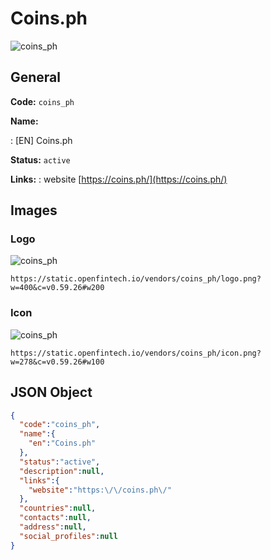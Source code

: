 
# Coins.ph 
![coins_ph](https://static.openfintech.io/vendors/coins_ph/logo.png?w=400&c=v0.59.26#w200)  

## General 
 
**Code:** `coins_ph` 
 
**Name:** 
 
:	[EN] Coins.ph 
 
**Status:** `active` 
 
**Links:** 
: website [https://coins.ph/](https://coins.ph/) 
 

## Images 

### Logo 
 
![coins_ph](https://static.openfintech.io/vendors/coins_ph/logo.png?w=400&c=v0.59.26#w200)  

```
https://static.openfintech.io/vendors/coins_ph/logo.png?w=400&c=v0.59.26#w200
```  

### Icon 
 
![coins_ph](https://static.openfintech.io/vendors/coins_ph/icon.png?w=278&c=v0.59.26#w100)  

```
https://static.openfintech.io/vendors/coins_ph/icon.png?w=278&c=v0.59.26#w100
```  

## JSON Object 

```json
{
  "code":"coins_ph",
  "name":{
    "en":"Coins.ph"
  },
  "status":"active",
  "description":null,
  "links":{
    "website":"https:\/\/coins.ph\/"
  },
  "countries":null,
  "contacts":null,
  "address":null,
  "social_profiles":null
}
```  
